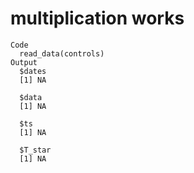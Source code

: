 # multiplication works

    Code
      read_data(controls)
    Output
      $dates
      [1] NA
      
      $data
      [1] NA
      
      $ts
      [1] NA
      
      $T_star
      [1] NA
      

